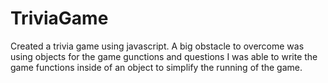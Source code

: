 # TriviaGame
Created a trivia game using javascript.
A big obstacle to overcome was using objects for the game gunctions and questions
I was able to write the game functions inside of an object to simplify the running of the game.
